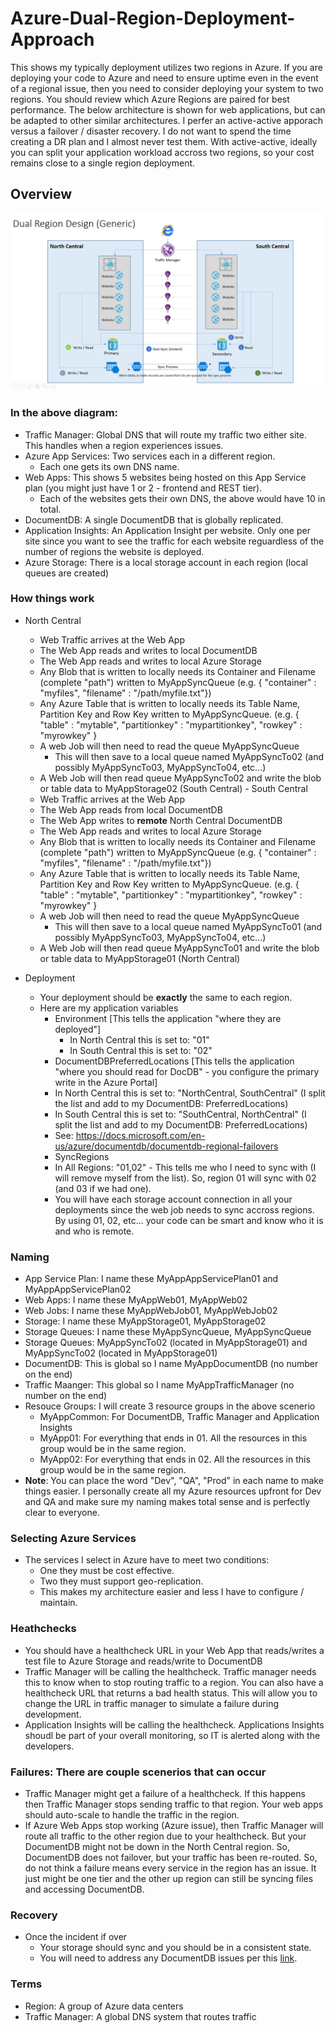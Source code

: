 # Azure-Dual-Region-Deployment-Approach
This shows my typically deployment utilizes two regions in Azure.  If you are deploying your code to Azure and need to ensure uptime even in the event of a regional issue, then you need to consider deploying your system to two regions. You should review which Azure Regions are paired for best performance.  The below architecture is shown for web applications, but can be adapted to other similar architectures.  I perfer an active-active apporach versus a failover / disaster recovery.  I do not want to spend the time creating a DR plan and I almost never test them.  With active-active, ideally you can split your application workload accross two regions, so your cost remains close to a single region deployment.  

## Overview
![alt tag](https://raw.githubusercontent.com/AdamPaternostro/Azure-Dual-Region-Deployment-Approach/master/Azure-Dual-Region-Diagram.png)

### In the above diagram:
- Traffic Manager: Global DNS that will route my traffic two either site.  This handles when a region experiences issues.
- Azure App Services: Two services each in a different region.  
  - Each one gets its own DNS name.  
- Web Apps: This shows 5 websites being hosted on this App Service plan (you might just have 1 or 2 - frontend and REST tier).  
  - Each of the websites gets their own DNS, the above would have 10 in total.
- DocumentDB: A single DocumentDB that is globally replicated.
- Application Insights: An Application Insight per website. Only one per site since you want to see the traffic for each website reguardless of the number of regions the website is deployed.
- Azure Storage: There is a local storage account in each region (local queues are created)

### How things work
- North Central
  - Web Traffic arrives at the Web App 
  - The Web App reads and writes to local DocumentDB
  - The Web App reads and writes to local Azure Storage
  - Any Blob that is written to locally needs its Container and Filename (complete "path") written to MyAppSyncQueue (e.g. { "container" : "myfiles", "filename" : "/path/myfile.txt"})
  - Any Azure Table that is written to locally needs its Table Name, Partition Key and Row Key written to MyAppSyncQueue. (e.g. { "table" : "mytable", "partitionkey" : "mypartitionkey", "rowkey" : "myrowkey" } 
  - A web Job will then need to read the queue MyAppSyncQueue
    - This will then save to a local queue named MyAppSyncTo02 (and possibly MyAppSyncTo03, MyAppSyncTo04, etc...)
  - A Web Job will then read queue MyAppSyncTo02 and write the blob or table data to MyAppStorage02 (South Central)  - South Central
  - Web Traffic arrives at the Web App
  - The Web App reads from local DocumentDB
  - The Web App writes to **remote** North Central DocumentDB
  - The Web App reads and writes to local Azure Storage
  - Any Blob that is written to locally needs its Container and Filename (complete "path") written to MyAppSyncQueue (e.g. { "container" : "myfiles", "filename" : "/path/myfile.txt"})
  - Any Azure Table that is written to locally needs its Table Name, Partition Key and Row Key written to MyAppSyncQueue. (e.g. { "table" : "mytable", "partitionkey" : "mypartitionkey", "rowkey" : "myrowkey" } 
  - A web Job will then need to read the queue MyAppSyncQueue
    - This will then save to a local queue named MyAppSyncTo01 (and possibly MyAppSyncTo03, MyAppSyncTo04, etc...)
  - A Web Job will then read queue MyAppSyncTo01 and write the blob or table data to MyAppStorage01 (North Central)

- Deployment
  - Your deployment should be **exactly** the same to each region.  
  - Here are my application variables
    - Environment [This tells the application "where they are deployed"]
      - In North Central this is set to: "01"
      - In South Central this is set to: "02"
     - DocumentDBPreferredLocations [This tells the application "where you should read for DocDB" - you configure the primary write in the Azure Portal]
      - In North Central this is set to: "NorthCentral, SouthCentral" (I split the list and add to my DocumentDB: PreferredLocations)
      - In South Central this is set to: "SouthCentral, NorthCentral" (I split the list and add to my DocumentDB: PreferredLocations)
      - See: https://docs.microsoft.com/en-us/azure/documentdb/documentdb-regional-failovers
     - SyncRegions
      - In All Regions: "01,02" - This tells me who I need to sync with (I will remove myself from the list).  So, region 01 will sync with 02 (and 03 if we had one).
     - You will have each storage account connection in all your deployments since the web job needs to sync accross regions.  By using 01, 02, etc... your code can be smart and know who it is and who is remote.
      
        
### Naming
- App Service Plan: I name these MyAppAppServicePlan01 and MyAppAppServicePlan02
- Web Apps: I name these MyAppWeb01, MyAppWeb02
- Web Jobs: I name these MyAppWebJob01, MyAppWebJob02
- Storage: I name these MyAppStorage01, MyAppStorage02
- Storage Queues: I name these MyAppSyncQueue, MyAppSyncQueue
- Storage Queues: MyAppSyncTo02 (located in MyAppStorage01) and MyAppSyncTo02 (located in MyAppStorage01)
- DocumentDB: This is global so I name MyAppDocumentDB (no number on the end)
- Traffic Maanger: This global so I name MyAppTrafficManager (no number on the end)
- Resouce Groups: I will create 3 resource groups in the above scenerio
  - MyAppCommon: For DocumentDB, Traffic Manager and Application Insights
  - MyApp01: For everything that ends in 01.  All the resources in this group would be in the same region.
  - MyApp02: For everything that ends in 02.  All the resources in this group would be in the same region.
- **Note**: You can place the word "Dev", "QA", "Prod" in each name to make things easier.  I personally create all my Azure resources upfront for Dev and QA and make sure my naming makes total sense and is perfectly clear to everyone.

### Selecting Azure Services
- The services I select in Azure have to meet two conditions:
  - One they must be cost effective.
  - Two they must support geo-replication.  
  - This makes my architecture easier and less I have to configure / maintain.

### Heathchecks
- You should have a healthcheck URL in your Web App that reads/writes a test file to Azure Storage and reads/write to DocumentDB
- Traffic Manager will be calling the healthcheck.  Traffic manager needs this to know when to stop routing traffic to a region.  You can also have a healthcheck URL that returns a bad health status.  This will allow you to change the URL in traffic manager to simulate a failure during development.  
- Application Insights will be calling the healthcheck.  Applications Insights shoudl be part of your overall monitoring, so IT is alerted along with the developers.

### Failures: There are couple scenerios that can occur
- Traffic Manager might get a failure of a healthcheck.  If this happens then Traffic Manager stops sending traffic to that region.  Your web apps should auto-scale to handle the traffic in the region.
- If Azure Web Apps stop working (Azure issue), then Traffic Manager will route all traffic to the other region due to your healthcheck.  But your DocumentDB might not be down in the North Central region.  So, DocumentDB does not failover, but your traffic has been re-routed.  So, do not think a failure means every service in the region has an issue.  It just might be one tier and the other up region can still be syncing files and accessing DocumentDB.

### Recovery
- Once the incident if over
  - Your storage should sync and you should be in a consistent state.
  - You will need to address any DocumentDB issues per this [link](https://docs.microsoft.com/en-us/azure/documentdb/documentdb-regional-failovers).

### Terms
- Region: A group of Azure data centers 
- Traffic Manager: A global DNS system that routes traffic
